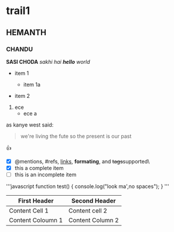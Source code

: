 # trail1
## HEMANTH
### CHANDU
**SASI CHODA**
_sakhi_
*hai **hello** world*
* item 1
  * item 1a

* item 2
1. ece
   * ece a
   
as kanye west said:
> we're living the fute so
> the present is our past

:+1:

- [x] @mentions, #refs, [links](), **formating**, and <del>tags</del>supported\
- [x] this a complete item
- [ ] this is an incomplete item

'''javascript
function test() {
console.log("look ma',no spaces");
}
'''

First Header | Second Header
-------------| ------------
Content Cell 1| Content cell 2
Content Coloumn 1|Content Column 2
